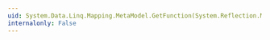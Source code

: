 ```yaml
---
uid: System.Data.Linq.Mapping.MetaModel.GetFunction(System.Reflection.MethodInfo)
internalonly: False
---
```

